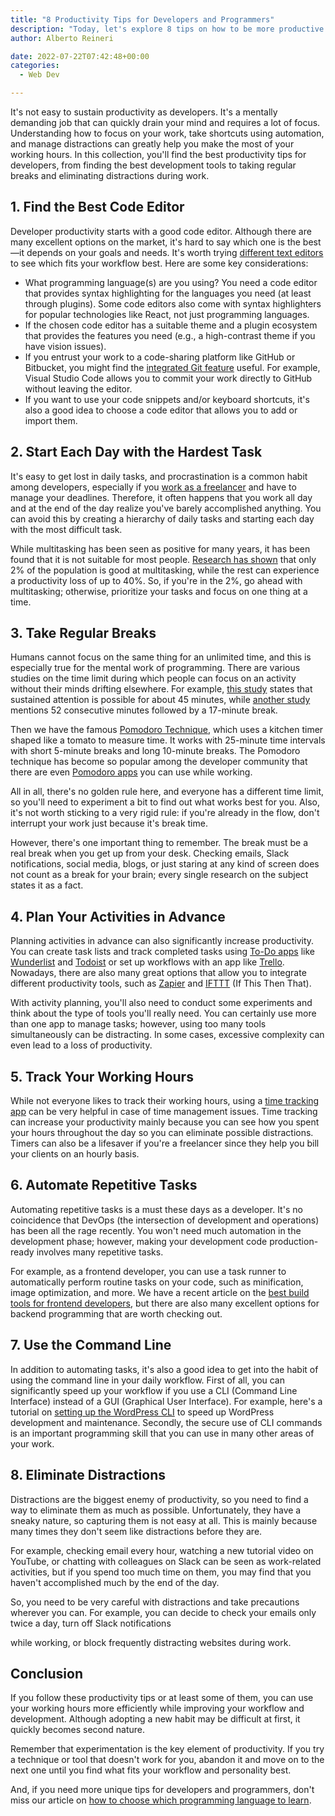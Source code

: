 ```yaml
---
title: "8 Productivity Tips for Developers and Programmers"
description: "Today, let's explore 8 tips on how to be more productive in the world of web development and programming."
author: Alberto Reineri

date: 2022-07-22T07:42:48+00:00
categories:
  - Web Dev

---
```


It's not easy to sustain productivity as developers. It's a mentally demanding job that can quickly drain your mind and requires a lot of focus. Understanding how to focus on your work, take shortcuts using automation, and manage distractions can greatly help you make the most of your working hours. In this collection, you'll find the best productivity tips for developers, from finding the best development tools to taking regular breaks and eliminating distractions during work.

## 1. Find the Best Code Editor

Developer productivity starts with a good code editor. Although there are many excellent options on the market, it's hard to say which one is the best—it depends on your goals and needs. It's worth trying [different text editors][1] to see which fits your workflow best. Here are some key considerations:

- What programming language(s) are you using? You need a code editor that provides syntax highlighting for the languages you need (at least through plugins). Some code editors also come with syntax highlighters for popular technologies like React, not just programming languages.
- If the chosen code editor has a suitable theme and a plugin ecosystem that provides the features you need (e.g., a high-contrast theme if you have vision issues).
- If you entrust your work to a code-sharing platform like GitHub or Bitbucket, you might find the [integrated Git feature](/blog/how-to-use-git/) useful. For example, Visual Studio Code allows you to commit your work directly to GitHub without leaving the editor.
- If you want to use your code snippets and/or keyboard shortcuts, it's also a good idea to choose a code editor that allows you to add or import them.

## 2. Start Each Day with the Hardest Task

It's easy to get lost in daily tasks, and procrastination is a common habit among developers, especially if you [work as a freelancer][3] and have to manage your deadlines. Therefore, it often happens that you work all day and at the end of the day realize you've barely accomplished anything. You can avoid this by creating a hierarchy of daily tasks and starting each day with the most difficult task.

While multitasking has been seen as positive for many years, it has been found that it is not suitable for most people. [Research has shown][4] that only 2% of the population is good at multitasking, while the rest can experience a productivity loss of up to 40%. So, if you're in the 2%, go ahead with multitasking; otherwise, prioritize your tasks and focus on one thing at a time.

## 3. Take Regular Breaks

Humans cannot focus on the same thing for an unlimited time, and this is especially true for the mental work of programming. There are various studies on the time limit during which people can focus on an activity without their minds drifting elsewhere. For example, [this study][5] states that sustained attention is possible for about 45 minutes, while [another study][6] mentions 52 consecutive minutes followed by a 17-minute break.

Then we have the famous [Pomodoro Technique][7], which uses a kitchen timer shaped like a tomato to measure time. It works with 25-minute time intervals with short 5-minute breaks and long 10-minute breaks. The Pomodoro technique has become so popular among the developer community that there are even [Pomodoro apps][8] you can use while working.

All in all, there's no golden rule here, and everyone has a different time limit, so you'll need to experiment a bit to find out what works best for you. Also, it's not worth sticking to a very rigid rule: if you're already in the flow, don't interrupt your work just because it's break time.

However, there's one important thing to remember. The break must be a real break when you get up from your desk. Checking emails, Slack notifications, social media, blogs, or just staring at any kind of screen does not count as a break for your brain; every single research on the subject states it as a fact.

## 4. Plan Your Activities in Advance

Planning activities in advance can also significantly increase productivity. You can create task lists and track completed tasks using [To-Do apps][9] like [Wunderlist][10] and [Todoist][11] or set up workflows with an app like [Trello][12]. Nowadays, there are also many great options that allow you to integrate different productivity tools, such as [Zapier][13] and [IFTTT][14] (If This Then That).

With activity planning, you'll also need to conduct some experiments and think about the type of tools you'll really need. You can certainly use more than one app to manage tasks; however, using too many tools simultaneously can be distracting. In some cases, excessive complexity can even lead to a loss of productivity.

## 5. Track Your Working Hours

While not everyone likes to track their working hours, using a [time tracking app][15] can be very helpful in case of time management issues. Time tracking can increase your productivity mainly because you can see how you spent your hours throughout the day so you can eliminate possible distractions. Timers can also be a lifesaver if you're a freelancer since they help you bill your clients on an hourly basis.

## 6. Automate Repetitive Tasks

Automating repetitive tasks is a must these days as a developer. It's no coincidence that DevOps (the intersection of development and operations) has been all the rage recently. You won't need much automation in the development phase; however, making your development code production-ready involves many repetitive tasks.

For example, as a frontend developer, you can use a task runner to automatically perform routine tasks on your code, such as minification, image optimization, and more. We have a recent article on the [best build tools for frontend developers][15], but there are also many excellent options for backend programming that are worth checking out.

## 7. Use the Command Line

In addition to automating tasks, it's also a good idea to get into the habit of using the command line in your daily workflow. First of all, you can significantly speed up your workflow if you use a CLI (Command Line Interface) instead of a GUI (Graphical User Interface). For example, here's a tutorial on [setting up the WordPress CLI][16] to speed up WordPress development and maintenance. Secondly, the secure use of CLI commands is an important programming skill that you can use in many other areas of your work.

## 8. Eliminate Distractions

Distractions are the biggest enemy of productivity, so you need to find a way to eliminate them as much as possible. Unfortunately, they have a sneaky nature, so capturing them is not easy at all. This is mainly because many times they don't seem like distractions before they are.

For example, checking email every hour, watching a new tutorial video on YouTube, or chatting with colleagues on Slack can be seen as work-related activities, but if you spend too much time on them, you may find that you haven't accomplished much by the end of the day.

So, you need to be very careful with distractions and take precautions wherever you can. For example, you can decide to check your emails only twice a day, turn off Slack notifications

 while working, or block frequently distracting websites during work.

## Conclusion

If you follow these productivity tips or at least some of them, you can use your working hours more efficiently while improving your workflow and development. Although adopting a new habit may be difficult at first, it quickly becomes second nature.

Remember that experimentation is the key element of productivity. If you try a technique or tool that doesn't work for you, abandon it and move on to the next one until you find what fits your workflow and personality best.

And, if you need more unique tips for developers and programmers, don't miss our article on [how to choose which programming language to learn][17].

[1]: /blog/5-best-text-editors-for-developers
[2]: /blog/how-to-use-git/
[3]: /10-tips-for-freelancers-and-freelance-professionals/
[4]: https://www.forbes.com/sites/lisaquast/2017/02/06/want-to-be-more-productive-stop-multi-tasking
[5]: http://naturalhealthcare.ca/glossaries.phtml?term=sustained+attention#.XgqCCPx7nIU
[6]: https://www.theatlantic.com/business/archive/2014/09/science-tells-you-how-many-minutes-should-you-take-a-break-for-work-17/380369/
[7]: https://en.wikipedia.org/wiki/Pomodoro_Technique
[8]: https://tomato-timer.com/
[9]: https://www.developerdrive.com/creating-a-simple-to-do-application-part-1/
[10]: https://www.wunderlist.com/
[11]: https://todoist.com/
[12]: https://trello.com/
[13]: https://zapier.com/
[14]: https://ifttt.com/
[15]: /blog/6-best-tools-for-frontend-development
[16]: /blog/using-command-line-with-wordpress-thanks-to-wp-cli
[17]: /blog/how-to-choose-which-programming-language-to-learn
